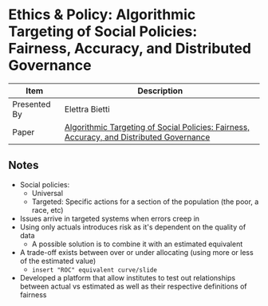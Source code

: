 # Ethics & Policy: Algorithmic Targeting of Social Policies: Fairness, Accuracy, and Distributed Governance

| Item | Description |
| --- | --- | 
| Presented By | Elettra Bietti |
| Paper | [Algorithmic Targeting of Social Policies: Fairness, Accuracy, and Distributed Governance](https://dl.acm.org/doi/pdf/10.1145/3351095.3375784?download=true) |



## Notes

- Social policies:
    - Universal
    - Targeted: Specific actions for a section of the population (the poor, a race, etc)
- Issues arrive in targeted systems when errors creep in
- Using only actuals introduces risk as it's dependent on the quality of data
    - A possible solution is to combine it with an estimated equivalent
- A trade-off exists between over or under allocating (using more or less of the estimated value)
    - `insert "ROC" equivalent curve/slide`
- Developed a platform that allow institutes to test out relationships between actual vs estimated as well as their respective definitions of fairness